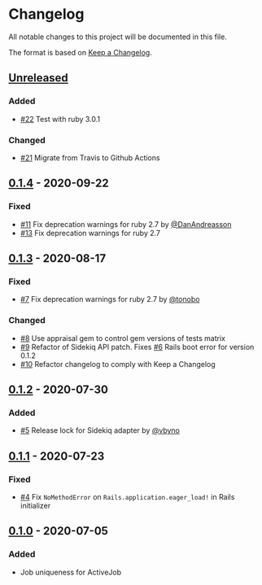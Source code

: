 # Changelog
All notable changes to this project will be documented in this file.

The format is based on [Keep a Changelog](https://keepachangelog.com/en/1.0.0/).

## [Unreleased](https://github.com/veeqo/activejob-uniqueness/compare/v0.1.4...HEAD)

### Added
- [#22](https://github.com/veeqo/activejob-uniqueness/pull/22) Test with ruby 3.0.1

### Changed
- [#21](https://github.com/veeqo/activejob-uniqueness/pull/21) Migrate from Travis to Github Actions

## [0.1.4](https://github.com/veeqo/activejob-uniqueness/compare/v0.1.3...v0.1.4) - 2020-09-22

### Fixed
- [#11](https://github.com/veeqo/activejob-uniqueness/pull/11) Fix deprecation warnings for ruby 2.7 by [@DanAndreasson](https://github.com/DanAndreasson)
- [#13](https://github.com/veeqo/activejob-uniqueness/pull/13) Fix deprecation warnings for ruby 2.7

## [0.1.3](https://github.com/veeqo/activejob-uniqueness/compare/v0.1.2...v0.1.3) - 2020-08-17

### Fixed
- [#7](https://github.com/veeqo/activejob-uniqueness/pull/7) Fix deprecation warnings for ruby 2.7 by [@tonobo](https://github.com/tonobo)

### Changed
- [#8](https://github.com/veeqo/activejob-uniqueness/pull/8) Use appraisal gem to control gem versions of tests matrix
- [#9](https://github.com/veeqo/activejob-uniqueness/pull/9) Refactor of Sidekiq API patch. Fixes [#6](https://github.com/veeqo/activejob-uniqueness/issues/6) Rails boot error for version 0.1.2
- [#10](https://github.com/veeqo/activejob-uniqueness/pull/10) Refactor changelog to comply with Keep a Changelog

## [0.1.2](https://github.com/veeqo/activejob-uniqueness/compare/v0.1.1...v0.1.2) - 2020-07-30

### Added
-  [#5](https://github.com/veeqo/activejob-uniqueness/pull/5) Release lock for Sidekiq adapter by [@vbyno](https://github.com/vbyno)

## [0.1.1](https://github.com/veeqo/activejob-uniqueness/compare/v0.1.0...v0.1.1) - 2020-07-23

### Fixed
- [#4](https://github.com/veeqo/activejob-uniqueness/pull/4) Fix `NoMethodError` on `Rails.application.eager_load!` in Rails initializer

## [0.1.0](https://github.com/veeqo/activejob-uniqueness/releases/tag/v0.1.0) - 2020-07-05

### Added
- Job uniqueness for ActiveJob
